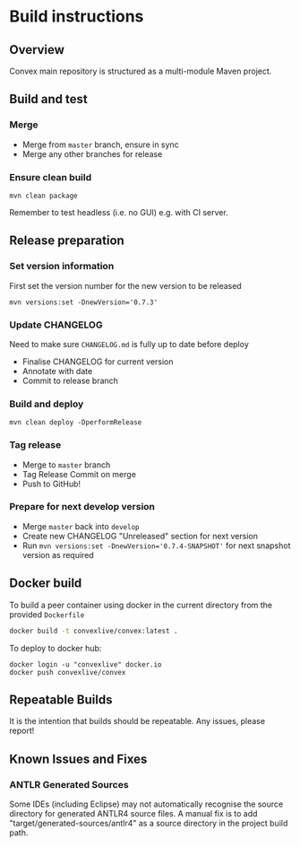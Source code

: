 # Build instructions

## Overview

Convex main repository is structured as a multi-module Maven project.


## Build and test

### Merge 

- Merge from `master` branch, ensure in sync
- Merge any other branches for release

### Ensure clean build

```
mvn clean package
```

Remember to test headless (i.e. no GUI) e.g. with CI server.

## Release preparation

### Set version information

First set the version number for the new version to be released

```
mvn versions:set -DnewVersion='0.7.3'
```

### Update CHANGELOG

Need to make sure `CHANGELOG.md` is fully up to date before deploy

- Finalise CHANGELOG for current version
- Annotate with date
- Commit to release branch


### Build and deploy

```
mvn clean deploy -DperformRelease
```

### Tag release

- Merge to `master` branch
- Tag Release Commit on merge
- Push to GitHub!

### Prepare for next develop version

- Merge `master` back into `develop`
- Create new CHANGELOG "Unreleased" section for next version
- Run `mvn versions:set -DnewVersion='0.7.4-SNAPSHOT'` for next snapshot version as required 

## Docker build

To build a peer container using docker in the current directory from the provided `Dockerfile`

```bash
docker build -t convexlive/convex:latest .
```

To deploy to docker hub:

```
docker login -u "convexlive" docker.io
docker push convexlive/convex
```

## Repeatable Builds

It is the intention that builds should be repeatable. Any issues, please report!

## Known Issues and Fixes

### ANTLR Generated Sources

Some IDEs (including Eclipse) may not automatically recognise the source directory for generated ANTLR4 source files. A manual fix is to add "target/generated-sources/antlr4" as a source directory in the project build path.